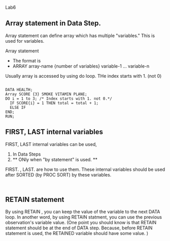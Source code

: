 Lab6

Array statement in Data Step.
-----------------------------

Array statement can define array which has multiple "variables."
This is used for variables.

Array statement 
  + The format is 
  + ARRAY array-name {number of variables} variable-1 ... variable-n

Usually array is accessed by using do loop.
THe index starts with 1. (not 0)

~~~ SAS

DATA HEALTH;
Array SCORE {3} SMOKE VITAMIN PLANE;
DO i = 1 to 3; /* Index starts with 1. not 0.*/
  IF SCORE{i} = 1 THEN total = total + 1;
  ELSE IF 
END;
RUN;

~~~



FIRST, LAST internal variables
------------------------------

FIRST, LAST internal variables can be used,
1. In Data Steps
2. ** ONly when "by statement" is used. **

FIRST.<variable> , LAST.<variable> are how to use them.
These internal variables should be used after SORTED (by PROC SORT) by these variables.

~~~ SAS


~~~


RETAIN statement
----------------

By using RETAIN <variable>, you can keep the value of the variable to the next DATA loop.
In another word, by using RETAIN statment, you can use the previous observation's variable value.
(One point you should know is that RETAIN statement should be at the end of DATA step. Because, before RETAIN statement is used, the RETAINED variable should have some value. )




